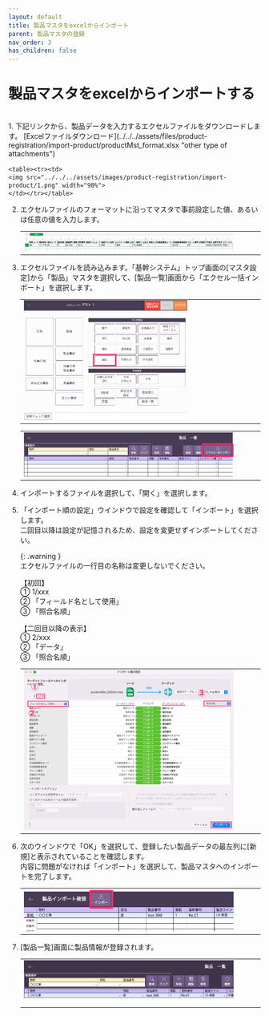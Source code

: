 ```yaml
---
layout: default
title: 製品マスタをexcelからインポート
parent: 製品マスタの登録
nav_order: 3
has_children: false
---
```


# 製品マスタをexcelからインポートする

<br>
1. 下記リンクから、製品データを入力するエクセルファイルをダウンロードします。  
    [Excelファイルダウンロード](../../../assets/files/product-registration/import-product/productMst_format.xlsx "other type of attachments")

    <table><tr><td>
    <img src="../../../assets/images/product-registration/import-product/1.png" width="90%">
    </td></tr></table>

2. エクセルファイルのフォーマットに沿ってマスタで事前設定した値、あるいは任意の値を入力します。

    <table><tr><td>
    <img src="../../../assets/images/product-registration/import-product/2.png" width="90%">
    </td></tr></table>

3. エクセルファイルを読み込みます。「基幹システム」トップ画面の[マスタ設定]から「製品」マスタを選択して、[製品一覧]画面から「エクセル一括インポート」を選択します。

    <table><tr><td>
    <img src="../../../assets/images/product-registration/import-product/3.png" width="70%">
    </td></tr></table>
    <table><tr><td>
    <img src="../../../assets/images/product-registration/import-product/4.png" width="90%">
    </td></tr></table>

4. インポートするファイルを選択して、「開く」を選択します。

5. 「インポート順の設定」ウインドウで設定を確認して「インポート」を選択します。  
    二回目以降は設定が記憶されるため、設定を変更せずインポートしてください。

    {: .warning }  
    エクセルファイルの一行目の名称は変更しないでください。

    【初回】  
    ① 1/xxx  
    ② 「フィールド名として使用」  
    ③ 「照合名順」  


    【二回目以降の表示】  
    ① 2/xxx  
    ② 「データ」  
    ③ 「照合名順」  

    <table><tr><td>
    <img src="../../../assets/images/product-registration/import-product/5.png" width="90%">
    </td></tr></table>

6. 次のウインドウで「OK」を選択して、登録したい製品データの最左列に[新規]と表示されていることを確認します。  
    内容に問題がなければ「インポート」を選択して、製品マスタへのインポートを完了します。

    <table><tr><td>
    <img src="../../../assets/images/product-registration/import-product/6.png" width="90%">
    </td></tr></table>

7. [製品一覧]画面に製品情報が登録されます。

    <table><tr><td>
    <img src="../../../assets/images/product-registration/import-product/7.png" width="90%">
    </td></tr></table>